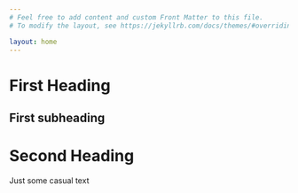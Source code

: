 ```yaml
---
# Feel free to add content and custom Front Matter to this file.
# To modify the layout, see https://jekyllrb.com/docs/themes/#overriding-theme-defaults

layout: home
---
```


<head>
  <h1>First Heading</h1>
  <h2>First subheading</h2>
  <h1>Second Heading</h1>
  <p>Just some casual text</p>
</head>
</html>  
